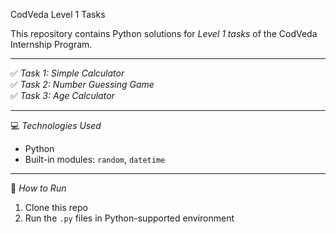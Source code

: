 CodVeda Level 1 Tasks

This repository contains Python solutions for *Level 1 tasks* of the CodVeda Internship Program.

---

✅ *Task 1: Simple Calculator*  
✅ *Task 2: Number Guessing Game*  
✅ *Task 3: Age Calculator*

---

💻 *Technologies Used*  
- Python  
- Built-in modules: `random`, `datetime`

---

📌 *How to Run*  
1. Clone this repo  
2. Run the `.py` files in Python-supported environment
